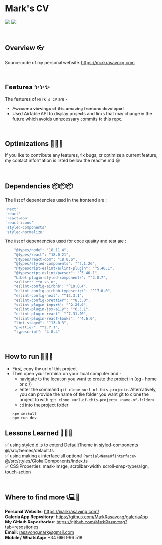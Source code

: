 # Mark's CV

![](https://img.shields.io/badge/Name-MarksCV-brightgreen?style=plastic&labelColor=inactive)
![](https://img.shields.io/badge/Version-v2.0-blueviolet?style=plastic&labelColor=inactive)

<br>

## Overview 👓

Source code of my personal website. https://markrasavong.com

<br>

## Features ✨✨✨

The features of `Mark's CV` are -

- Awesome viewings of this amazing frontend developer!
- Used Airtable API to display projects and links that may change in the future which avoids unnecessary commits to this repo.

<br>

## Optimizations 🔧🔧🔧

If you like to contribute any features, fix bugs, or optimize a current feature, my contact information is listed bellow the readme.md 😃

<br>

## Dependencies 📦📦📦

The list of dependencies used in the frontend are :

```javascript
'next'
'react'
'react-dom'
'react-icons'
'styled-components'
'styled-normalize'
```

The list of dependencies used for code quality and test are :

```javascript
    "@types/node": "18.11.4",
    "@types/react": "18.0.21",
    "@types/react-dom": "18.0.6",
    "@types/styled-components": "^5.1.26",
    "@typescript-eslint/eslint-plugin": "^5.40.1",
    "@typescript-eslint/parser": "^5.40.1",
    "babel-plugin-styled-components": "^2.0.7",
    "eslint": "^8.26.0",
    "eslint-config-airbnb": "^19.0.4",
    "eslint-config-airbnb-typescript": "^17.0.0",
    "eslint-config-next": "^12.3.1",
    "eslint-config-prettier": "^8.5.0",
    "eslint-plugin-import": "^2.26.0",
    "eslint-plugin-jsx-a11y": "^6.6.1",
    "eslint-plugin-react": "^7.31.10",
    "eslint-plugin-react-hooks": "^4.6.0",
    "lint-staged": "^13.0.3",
    "prettier": "^2.7.1",
    "typescript": "4.8.4"
```

<br>

## How to run 🚀🚀🚀

- First, copy the url of this project
- Then open your terminal on your local computer and -
  - navigate to the location you want to create the project in (eg - home or c:/)
  - enter the command `git clone <url-of-this-project>`. Alternatively, you can provide the name of the folder you want git to clone the project to with `git clone <url-of-this-project> <name-of-folder>`
  - `cd` into the project folder
  ```
  npm install
  npm run dev
  ```

## Lessons Learned 🏫🏫🏫

✅ using styled.d.ts to extend DefaultTheme in styled-components @/src/themes/default.ts<br>
✅ using making a interface all optional `Partial<NameOfInterface>` @/src/styles/GlobalComponents/index.ts<br>
✅ CSS Properties: mask-image, scrollbar-width, scroll-snap-type/align, touch-action

<br>

## Where to find more 📞💻📧

**Personal Website:** https://markrasavong.com/ <br>
**Galería App Repository:** https://github.com/MarkRasavong/galeriaApp <br>
**My Github Repositories:** https://github.com/MarkRasavong?tab=repositories <br>
**Email:** rasavong.mark@gmail.com <br>
**Mobile / WhatsApp:** +34 666 996 519
